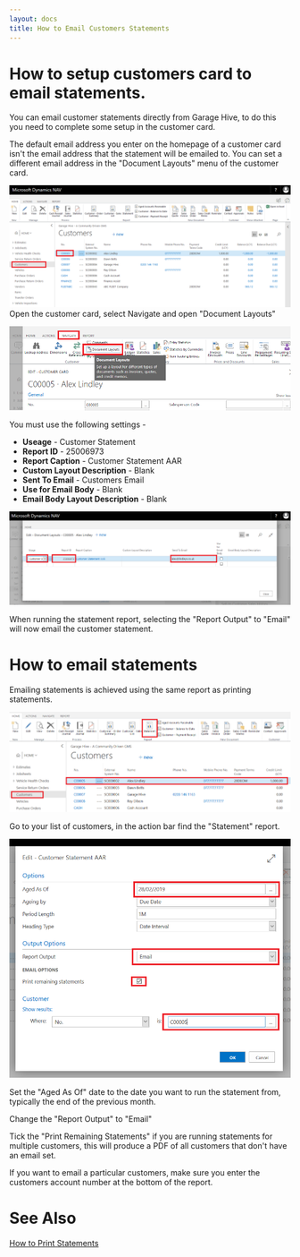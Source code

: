 ```yaml
---
layout: docs
title: How to Email Customers Statements
---
```

# How to setup customers card to email statements. 
You can email customer statements directly from Garage Hive, to do this you need to complete some setup in the customer card. 

The default email address you enter on the homepage of a customer card isn't the email address that the statement will be emailed to. You can set a different email address in the "Document Layouts" menu of the customer card. 

![](media/garagehive-statements-email.png)
Open the customer card, select Navigate and open "Document Layouts"

![](media/garagehive-statements-document-layouts.png)

You must use the following settings - 

* **Useage** - Customer Statement
* **Report ID** - 25006973
* **Report Caption** - Customer Statement AAR
* **Custom Layout Description** - Blank
* **Sent To Email** - Customers Email
* **Use for Email Body** - Blank
* **Email Body Layout Description** - Blank

![](media/garagehive-statements-document-layouts-edit.png)

When running the statement report, selecting the "Report Output" to "Email" will now email the customer statement. 

# How to email statements

Emailing statements is achieved using the same report as printing statements. 

![](media/garagehive-statements-how-to-print.png)

Go to your list of customers, in the action bar find the "Statement" report. 

![](media/garagehive-statements-email-report.png)

Set the "Aged As Of" date to the date you want to run the statement from, typically the end of the previous month. 

Change the "Report Output" to "Email"

Tick the "Print Remaining Statements" if you are running statements for multiple customers, this will produce a PDF of all customers that don't have an email set. 

If you want to email a particular customers, make sure you enter the customers account number at the bottom of the report. 

# See Also
[How to Print Statements](https://docs.garagehive.co.uk/docs/garagehive-statements-how-to-print.html "How to print Statements")
